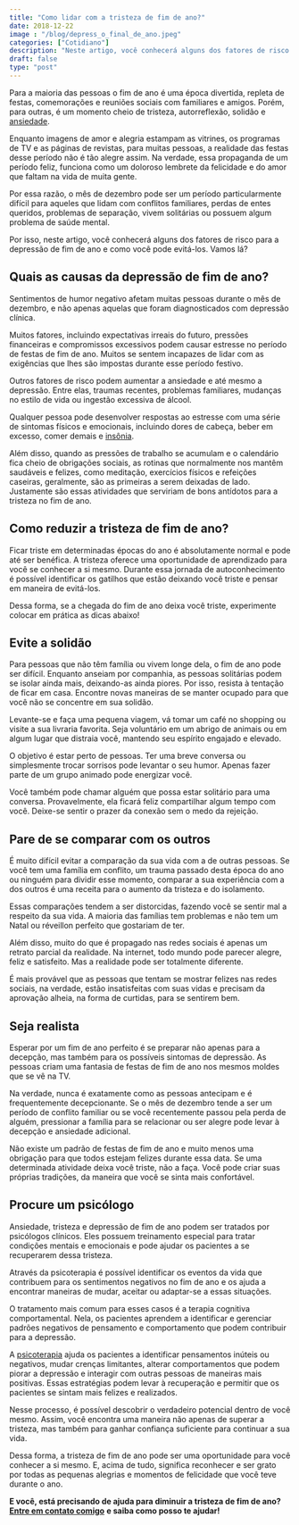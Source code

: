 ```yaml
---
title: "Como lidar com a tristeza de fim de ano?"
date: 2018-12-22
image : "/blog/depress_o_final_de_ano.jpeg"
categories: ["Cotidiano"]
description: "Neste artigo, você conhecerá alguns dos fatores de risco para a depressão de fim de ano e como você pode evitá-los. Vamos lá?"
draft: false
type: "post"
---
```



Para a maioria das pessoas o fim de ano é uma época divertida, repleta de festas, comemorações e reuniões sociais com familiares e amigos. Porém, para outras, é um momento cheio de tristeza, autorreflexão, solidão e [ansiedade](/como-e-feito-o-tratamento-da-ansiedade/).

Enquanto imagens de amor e alegria estampam as vitrines, os programas de TV e as páginas de revistas, para muitas pessoas, a realidade das festas desse período não é tão alegre assim. Na verdade, essa propaganda de um período feliz, funciona como um doloroso lembrete da felicidade e do amor que faltam na vida de muita gente.

Por essa razão, o mês de dezembro pode ser um período particularmente difícil para aqueles que lidam com conflitos familiares, perdas de entes queridos, problemas de separação, vivem solitárias ou possuem algum problema de saúde mental.

Por isso, neste artigo, você conhecerá alguns dos fatores de risco para a depressão de fim de ano e como você pode evitá-los. Vamos lá?

 

## **Quais as causas da depressão de fim de ano?**

Sentimentos de humor negativo afetam muitas pessoas durante o mês de dezembro, e não apenas aquelas que foram diagnosticados com depressão clínica.

Muitos fatores, incluindo expectativas irreais do futuro, pressões financeiras e compromissos excessivos podem causar estresse no período de festas de fim de ano. Muitos se sentem incapazes de lidar com as exigências que lhes são impostas durante esse período festivo.

Outros fatores de risco podem aumentar a ansiedade e até mesmo a depressão. Entre elas, traumas recentes, problemas familiares, mudanças no estilo de vida ou ingestão excessiva de álcool.

Qualquer pessoa pode desenvolver respostas ao estresse com uma série de sintomas físicos e emocionais, incluindo dores de cabeça, beber em excesso, comer demais e [insônia](/diminuir-a-insonia/).

Além disso, quando as pressões de trabalho se acumulam e o calendário fica cheio de obrigações sociais, as rotinas que normalmente nos mantêm saudáveis e felizes, como meditação, exercícios físicos e refeições caseiras, geralmente, são as primeiras a serem deixadas de lado. Justamente são essas atividades que serviriam de bons antídotos para a tristeza no fim de ano.

 

## **Como reduzir a tristeza de fim de ano?**

Ficar triste em determinadas épocas do ano é absolutamente normal e pode até ser benéfica. A tristeza oferece uma oportunidade de aprendizado para você se conhecer a si mesmo. Durante essa jornada de autoconhecimento é possível identificar os gatilhos que estão deixando você triste e pensar em maneira de evitá-los.

Dessa forma, se a chegada do fim de ano deixa você triste, experimente colocar em prática as dicas abaixo!

 

## **Evite a solidão**

Para pessoas que não têm família ou vivem longe dela, o fim de ano pode ser difícil. Enquanto anseiam por companhia, as pessoas solitárias podem se isolar ainda mais, deixando-as ainda piores. Por isso, resista à tentação de ficar em casa. Encontre novas maneiras de se manter ocupado para que você não se concentre em sua solidão.

Levante-se e faça uma pequena viagem, vá tomar um café no shopping ou visite a sua livraria favorita. Seja voluntário em um abrigo de animais ou em algum lugar que distraia você, mantendo seu espírito engajado e elevado.

O objetivo é estar perto de pessoas. Ter uma breve conversa ou simplesmente trocar sorrisos pode levantar o seu humor. Apenas fazer parte de um grupo animado pode energizar você.

Você também pode chamar alguém que possa estar solitário para uma conversa. Provavelmente, ela ficará feliz compartilhar algum tempo com você. Deixe-se sentir o prazer da conexão sem o medo da rejeição.

 

## **Pare de se comparar com os outros**

 

É muito difícil evitar a comparação da sua vida com a de outras pessoas. Se você tem uma família em conflito, um trauma passado desta época do ano ou ninguém para dividir esse momento, comparar a sua experiência com a dos outros é uma receita para o aumento da tristeza e do isolamento.

Essas comparações tendem a ser distorcidas, fazendo você se sentir mal a respeito da sua vida. A maioria das famílias tem problemas e não tem um Natal ou réveillon perfeito que gostariam de ter.

Além disso, muito do que é propagado nas redes sociais é apenas um retrato parcial da realidade. Na internet, todo mundo pode parecer alegre, feliz e satisfeito. Mas a realidade pode ser totalmente diferente.

É mais provável que as pessoas que tentam se mostrar felizes nas redes sociais, na verdade, estão insatisfeitas com suas vidas e precisam da aprovação alheia, na forma de curtidas, para se sentirem bem.

 

## **Seja realista**

Esperar por um fim de ano perfeito é se preparar não apenas para a decepção, mas também para os possíveis sintomas de depressão. As pessoas criam uma fantasia de festas de fim de ano nos mesmos moldes que se vê na TV.

Na verdade, nunca é exatamente como as pessoas antecipam e é frequentemente decepcionante. Se o mês de dezembro tende a ser um período de conflito familiar ou se você recentemente passou pela perda de alguém, pressionar a família para se relacionar ou ser alegre pode levar à decepção e ansiedade adicional.

Não existe um padrão de festas de fim de ano e muito menos uma obrigação para que todos estejam felizes durante essa data. Se uma determinada atividade deixa você triste, não a faça. Você pode criar suas próprias tradições, da maneira que você se sinta mais confortável.

 

## **Procure um psicólogo**

Ansiedade, tristeza e depressão de fim de ano podem ser tratados por psicólogos clínicos. Eles possuem treinamento especial para tratar condições mentais e emocionais e pode ajudar os pacientes a se recuperarem dessa tristeza.

Através da psicoterapia é possível identificar os eventos da vida que contribuem para os sentimentos negativos no fim de ano e os ajuda a encontrar maneiras de mudar, aceitar ou adaptar-se a essas situações.

O tratamento mais comum para esses casos é a terapia cognitiva comportamental. Nela, os pacientes aprendem a identificar e gerenciar padrões negativos de pensamento e comportamento que podem contribuir para a depressão.

A [psicoterapia](/quanto-tempo-dura-psicoterapia/) ajuda os pacientes a identificar pensamentos inúteis ou negativos, mudar crenças limitantes, alterar comportamentos que podem piorar a depressão e interagir com outras pessoas de maneiras mais positivas. Essas estratégias podem levar à recuperação e permitir que os pacientes se sintam mais felizes e realizados.

Nesse processo, é possível descobrir o verdadeiro potencial dentro de você mesmo. Assim, você encontra uma maneira não apenas de superar a tristeza, mas também para ganhar confiança suficiente para continuar a sua vida.

Dessa forma, a tristeza de fim de ano pode ser uma oportunidade para você conhecer a si mesmo. E, acima de tudo, significa reconhecer e ser grato por todas as pequenas alegrias e momentos de felicidade que você teve durante o ano.

 

**E você, está precisando de ajuda para diminuir a tristeza de fim de ano?** **[Entre em contato comigo](/contato/)** **e saiba como posso te ajudar!**